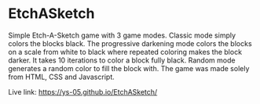 # EtchASketch

Simple Etch-A-Sketch game with 3 game modes. Classic mode simply colors the blocks black. The progressive darkening mode colors the blocks on a scale from white to black where repeated coloring makes the block darker. It takes 10 iterations to color a block fully black. Random mode generates a random color to fill the block with. The game was made solely from HTML, CSS and Javascript.

Live link: https://ys-05.github.io/EtchASketch/